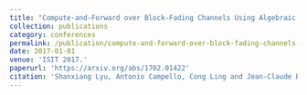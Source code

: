```yaml
---
title: "Compute-and-Forward over Block-Fading Channels Using Algebraic Lattices"
collection: publications
category: conferences
permalink: /publication/compute-and-forward-over-block-fading-channels-using-algebraic-lattices
date: 2017-01-01
venue: 'ISIT 2017.'
paperurl: 'https://arxiv.org/abs/1702.01422'
citation: 'Shanxiang Lyu, Antonio Campello, Cong Ling and Jean-Claude Belfiore "<a href="https://arxiv.org/abs/1702.01422">Compute-and-Forward over Block-Fading Channels Using Algebraic Lattices</a>", ISIT 2017.'
---
```


